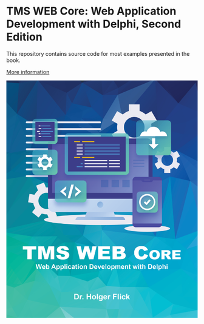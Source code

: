 # TMS WEB Core: Web Application Development with Delphi, Second Edition

This repository contains source code for most examples presented in the book.

[More information](https://flixengineering.com/books)

![Cover](cover.png)

 